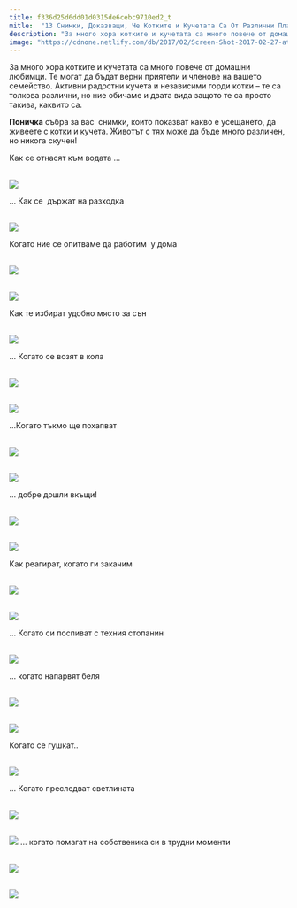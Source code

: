 ```yaml
---
title: f336d25d6dd01d0315de6cebc9710ed2_t
mitle:  "13 Снимки, Доказващи, Че Котките и Кучетата Са От Различни Планети!"
description: "За много хора котките и кучетата са много повече от домашни любимци. Те могат да бъдат верни приятели и членове на вашето семейство. Активни радостни кучета и незав�"
image: "https://cdnone.netlify.com/db/2017/02/Screen-Shot-2017-02-27-at-3.41.50-PM.png"
---
```


 <p>За много хора котките и кучетата са много повече от домашни любимци. Те могат да бъдат верни приятели и членове на вашето семейство. Активни радостни кучета и независими горди котки – те са толкова различни, но ние обичаме и двата вида защото те са просто такива, каквито са.</p>      <p><strong>Поничка</strong> събра за вас  снимки, които показват какво е усещането, да живеете с котки и кучета. Животът с тях може да бъде много различен, но никога скучен!</p>  <p>Как се отнасят към водата …</p> <p> <br/><img src="https://cdnone.netlify.com/db/2017/02/Screen-Shot-2017-02-27-at-3.41.50-PM.png"/></p>       <p>… Как се  държат на разходка</p> <p> <br/><img src="https://cdnone.netlify.com/db/2017/02/Screen-Shot-2017-02-27-at-3.41.59-PM.png"/></p> <p>Когато ние се опитваме да работим  у дома</p> <p> <br/><img src="https://cdnone.netlify.com/db/2017/02/Screen-Shot-2017-02-27-at-3.42.07-PM.png"/></p>      <p> <br/><img src="https://cdnone.netlify.com/db/2017/02/Screen-Shot-2017-02-27-at-3.42.14-PM.png"/></p> <p>Как те избират удобно място за сън</p> <p> <br/><img src="https://cdnone.netlify.com/db/2017/02/Screen-Shot-2017-02-27-at-3.42.22-PM.png"/></p> <p>… Когато се возят в кола</p> <p> <br/><img src="https://cdnone.netlify.com/db/2017/02/Screen-Shot-2017-02-27-at-3.42.32-PM.png"/></p> <p> <br/><img src="https://cdnone.netlify.com/db/2017/02/Screen-Shot-2017-02-27-at-3.42.40-PM.png"/></p>       <p>…Когато тъкмо ще похапват</p> <p> <br/><img src="https://cdnone.netlify.com/db/2017/02/Screen-Shot-2017-02-27-at-3.42.49-PM.png"/></p> <p> <br/><img src="https://cdnone.netlify.com/db/2017/02/Screen-Shot-2017-02-27-at-3.42.56-PM.png"/></p> <p>… добре дошли вкъщи!</p>      <p> <br/><img src="https://cdnone.netlify.com/db/2017/02/Screen-Shot-2017-02-27-at-3.43.04-PM.png"/></p> <p> <br/><img src="https://cdnone.netlify.com/db/2017/02/Screen-Shot-2017-02-27-at-3.43.16-PM.png"/></p> <p>Как реагират, когато ги закачим</p> <p> <br/><img src="https://cdnone.netlify.com/db/2017/02/Screen-Shot-2017-02-27-at-3.43.27-PM.png"/></p> <p> <br/><img src="https://cdnone.netlify.com/db/2017/02/Screen-Shot-2017-02-27-at-3.43.34-PM.png"/></p> <p>… Когато си поспиват с техния стопанин</p> <p> <br/><img src="https://cdnone.netlify.com/db/2017/02/Screen-Shot-2017-02-27-at-3.43.52-PM.png"/></p> <p>… когато напарвят беля</p> <p> <br/><img src="https://cdnone.netlify.com/db/2017/02/Screen-Shot-2017-02-27-at-3.44.00-PM.png"/></p> <p> <br/><img src="https://cdnone.netlify.com/db/2017/02/Screen-Shot-2017-02-27-at-3.44.06-PM.png"/></p> <p>Когато се гушкат..</p> <p> <br/><img src="https://cdnone.netlify.com/db/2017/02/Screen-Shot-2017-02-27-at-3.44.19-PM.png"/></p> <p>… Когато преследват светлината</p> <p> <br/><img src="https://cdnone.netlify.com/db/2017/02/Screen-Shot-2017-02-27-at-3.44.28-PM.png"/></p> <p> <br/><img src="https://cdnone.netlify.com/db/2017/02/Cat-chasing-laser-light650-1482836189.gif"/> … когато помагат на собственика си в трудни моменти</p> <p> <br/><img src="https://cdnone.netlify.com/db/2017/02/Screen-Shot-2017-02-27-at-3.44.51-PM.png"/></p>  <p> <br/><img src="https://cdnone.netlify.com/db/2017/02/Screen-Shot-2017-02-27-at-3.44.57-PM.png"/></p>       